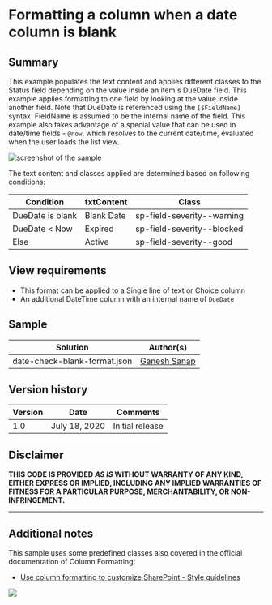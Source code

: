 # Formatting a column when a date column is blank

## Summary
This example populates the text content and applies different classes to the Status field depending on the value inside an item's DueDate field. This example applies formatting to one field by looking at the value inside another field. Note that DueDate is referenced using the `[$FieldName]` syntax. FieldName is assumed to be the internal name of the field. This example also takes advantage of a special value that can be used in date/time fields - `@now`, which resolves to the current date/time, evaluated when the user loads the list view.

![screenshot of the sample](./assets/screenshot.png)

The text content and classes applied are determined based on following conditions:

|Condition|txtContent|Class|
|---|---|---|
|DueDate is blank|Blank Date|sp-field-severity--warning|
|DueDate < Now|Expired|sp-field-severity--blocked|
|Else|Active|sp-field-severity--good|

## View requirements
- This format can be applied to a Single line of text or Choice column
- An additional DateTime column with an internal name of `DueDate`


## Sample

Solution|Author(s)
--------|---------
date-check-blank-format.json | [Ganesh Sanap](https://github.com/ganesh-sanap)

## Version history

Version|Date|Comments
-------|----|--------
1.0|July 18, 2020|Initial release

## Disclaimer
**THIS CODE IS PROVIDED *AS IS* WITHOUT WARRANTY OF ANY KIND, EITHER EXPRESS OR IMPLIED, INCLUDING ANY IMPLIED WARRANTIES OF FITNESS FOR A PARTICULAR PURPOSE, MERCHANTABILITY, OR NON-INFRINGEMENT.**

---

## Additional notes
This sample uses some predefined classes also covered in the official documentation of Column Formatting:

- [Use column formatting to customize SharePoint - Style guidelines](https://docs.microsoft.com/en-us/sharepoint/dev/declarative-customization/column-formatting#style-guidelines)

<img src="https://pnptelemetry.azurewebsites.net/list-formatting/column-samples/date-check-blank-format" />
